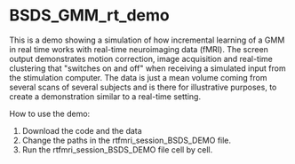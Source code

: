# BSDS_GMM_rt_demo

This is a demo showing a simulation of how incremental learning of a GMM in real time works with real-time neuroimaging data (fMRI). The screen output demonstrates motion correction, image acquisition and real-time clustering that "switches on and off" when receiving a simulated input from the stimulation computer. The data is just a mean volume coming from several scans of several subjects and is there for illustrative purposes, to create a demonstration similar to a real-time setting. 

How to use the demo:

1. Download the code and the data
2. Change the paths in the rtfmri_session_BSDS_DEMO file.
3. Run the rtfmri_session_BSDS_DEMO file cell by cell. 
